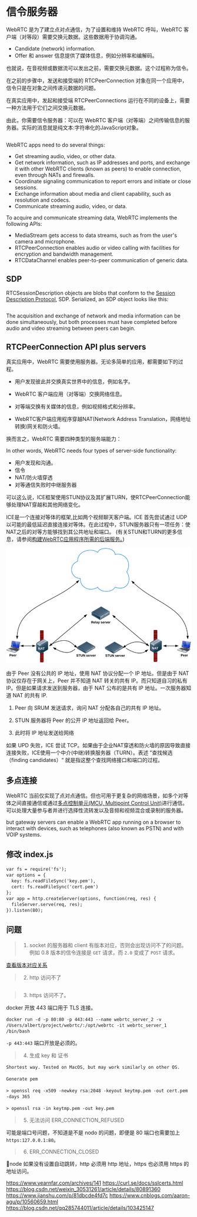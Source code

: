 # 信令服务器

WebRTC 是为了建立点对点通信，为了设置和维持 WebRTC 呼叫，WebRTC 客户端（对等段）需要交换元数据。这些数据用于协调沟通。

- Candidate (network) information.
- Offer 和 answer 信息提供了媒体信息，例如分辨率和编解码。

也就说，在音视频或数据流可以发出之前，需要交换元数据。这个过程称为信令。

在之前的步骤中，发送和接受端的 RTCPeerConnection 对象在同一个应用中，信令只是在对象之间传递元数据的问题。

在真实应用中，发起和接受端 RTCPeerConnections 运行在不同的设备上，需要一种方法用于它们之间交换元数据。

由此，你需要信令服务器：可以在 WebRTC 客户端（对等端）之间传输信息的服务器。实际的消息就是纯文本:字符串化的JavaScript对象。


## 


WebRTC apps need to do several things:

- Get streaming audio, video, or other data.
- Get network information, such as IP addresses and ports, and exchange it with other WebRTC clients (known as peers) to enable connection, even through NATs and firewalls.
- Coordinate signaling communication to report errors and initiate or close sessions.
- Exchange information about media and client capability, such as resolution and codecs.
- Communicate streaming audio, video, or data.

To acquire and communicate streaming data, WebRTC implements the following APIs:

- MediaStream gets access to data streams, such as from the user's camera and microphone.
- RTCPeerConnection enables audio or video calling with facilities for encryption and bandwidth management.
- RTCDataChannel enables peer-to-peer communication of generic data.



## SDP

RTCSessionDescription objects are blobs that conform to the [Session Description Protocol](https://en.wikipedia.org/wiki/Session_Description_Protocol), SDP. Serialized, an SDP object looks like this:


```sample

```

The acquisition and exchange of network and media information can be done simultaneously, but both processes must have completed before audio and video streaming between peers can begin.


## RTCPeerConnection API plus servers

真实应用中，WebRTC 需要使用服务器。无论多简单的应用，都需要如下的过程。

- 用户发现彼此并交换真实世界中的信息，例如名字。

- WebRTC 客户端应用（对等端）交换网络信息。

- 对等端交换有关媒体的信息，例如视频格式和分辨率。

- WebRTC客户端应用程序穿越NAT(Network Address Translation，网络地址转换)网关和防火墙。

换而言之，WebRTC 需要四种类型的服务端能力：

In other words, WebRTC needs four types of server-side functionality:

- 用户发现和沟通。
- 信令
- NAT/防火墙穿透
- 对等通信失败时中继服务器

可以这么说，ICE框架使用STUN协议及其扩展TURN，使RTCPeerConnection能够处理NAT穿越和其他网络变化。

ICE是一个连接对等体的框架,比如两个视频聊天客户端。ICE 首先尝试通过 UDP 以可能的最低延迟直接连接对等体。在此过程中，STUN服务器只有一项任务：使NAT之后的对等方能够找到其公共地址和端口。 (有关STUN和TURN的更多信息，请参阅[构建WebRTC应用程序所需的后端服务。](https://www.html5rocks.com/en/tutorials/webrtc/infrastructure/))


![STUN](images/stun.png)

由于 Peer 没有公共的 IP 地址，使用 NAT 协议分配一个 IP 地址。但是由于 NAT 协议仅存在于网关上，Peer 并不知道 NAT 转关的共有 IP。而只知道自习的私有 IP。但是如果请求发送到服务器，由于 NAT 公布的是共有 IP 地址。一次服务器知道 NAT 的共有 IP. 
1. Peer 向 SRUM 发送请求，询问 NAT 分配各自己的共有 IP 地址。

2. STUN 服务器将 Peer 的公开 IP 地址返回给 Peer。

3. 此时将 IP 地址发送给网络

如果 UPD 失败，ICE 尝试 TCP。如果由于企业NAT穿透和防火墙的原因导致直接连接失败，ICE使用一个中介(中继)转换服务器（TURN）。表述 ”查找候选（finding candidates）“ 就是指这整个查找网络接口和端口的过程。


## 多点连接

WebRTC 当前仅实现了点对点通信。但也可用于更复杂的网络场景，如多个对等体之间直接通信或通过[多点控制单元(MCU, Multipoint Control Unit)](https://en.wikipedia.org/wiki/Multipoint_control_unit)进行通信。可以处理大量参与者并进行选择性流转发以及音频和视频混合或录制的服务器。

but gateway servers can enable a WebRTC app running on a browser to interact with devices, such as telephones (also known as PSTN) and with VOIP systems. 



## 修改 index.js

```
var fs = require('fs');
var options = {
  key: fs.readFileSync('key.pem'),
  cert: fs.readFileSync('cert.pem')
};
var app = http.createServer(options, function(req, res) {
  fileServer.serve(req, res);
}).listen(80);
```




## 问题

> 1. socket 的服务器和 client 有版本对应，否则会出现访问不了的问题。例如 0.8 版本的信令连接是 `GET` 请求，而 `2.0` 变成了 `POST` 请求。

[查看版本对应关系](https://github.com/socketio/socket.io-client-java)

> 2. http 访问不了

```

```

> 3. https 访问不了。

docker 开放 443 端口用于 TLS 连接。

```
docker run -d -p 80:80 -p 443:443 --name webrtc_server_2 -v /Users/albert/project/webrtc/:/opt/webrtc -it webrtc_server_1 /bin/bash
```

`-p 443:443` 端口开放是必须的。

> 4. 生成 key 和 证书

```
Shortest way. Tested on MacOS, but may work similarly on other OS.

Generate pem

> openssl req -x509 -newkey rsa:2048 -keyout keytmp.pem -out cert.pem -days 365

> openssl rsa -in keytmp.pem -out key.pem
```

> 5. 无法访问 ERR_CONNECTION_REFUSED

可能是端口号问题，不知道是不是 nodo 的问题，即便是 80 端口也需要加上 `https:127.0.0.1:80`。

> 6. ERR_CONNECTION_CLOSED

node 如果没有设置自动跳转，http 必须用 http 地址，https 也必须用 https 的地址访问。


https://www.yearnfar.com/archives/141
https://curl.se/docs/sslcerts.html
https://blog.csdn.net/weixin_30531261/article/details/80891360
https://www.jianshu.com/p/81dbcde4fd7c
https://www.cnblogs.com/aaron-agu/p/10560659.html
https://blog.csdn.net/qq285744011/article/details/103425147

